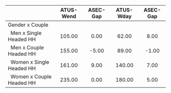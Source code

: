 
|                      |    ATUS-Wend |     ASEC-Gap |    ATUS-Wday |     ASEC-Gap |
| -------------------- | :----------: | :----------: | :----------: | :----------: |
| Gender x Couple      |              |              |              |              |
| &nbsp;&nbsp;Men x Single Headed HH |       105.00 |         0.00 |        62.00 |         8.00 |
| &nbsp;&nbsp;Men x Couple Headed HH |       155.00 |        -5.00 |        89.00 |        -1.00 |
| &nbsp;&nbsp;Women x Single Headed HH |       161.00 |         9.00 |       140.00 |         7.00 |
| &nbsp;&nbsp;Women x Couple Headed HH |       235.00 |         0.00 |       180.00 |         5.00 |

